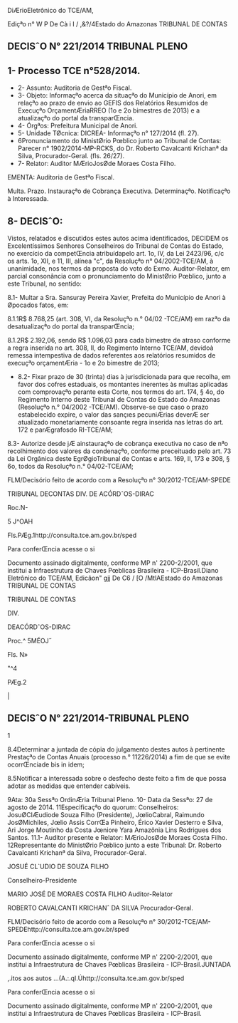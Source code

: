 DiÆrioEletrônico do TCE/AM,

Ediçªo n° W P De Cà i I / ,&amp;?/4Estado do Amazonas TRIBUNAL DE CONTAS

## DECISˆO N° 221/2014 TRIBUNAL PLENO

## 1- Processo TCE n°528/2014.

- 2- Assunto: Auditoria de Gestªo Fiscal.
- 3- Objeto: Informaçªo acerca da situaçªo do Município de Anori, em relaçªo ao prazo de envio ao GEFIS dos Relatórios Resumidos de Execuçªo OrçamentÆriaRREO (1o e 2o bimestres de 2013) e a atualizaçªo do portal da transparŒncia.
- 4- Órgªos: Prefeitura Municipal de Anori.
- 5- Unidade TØcnica: DICREA- Informaçªo n° 127/2014 (fl. 27).
- 6Pronunciamento do MinistØrio Pœblico junto ao Tribunal de Contas: Parecer n° 1902/2014-MP-RCKS, do Dr. Roberto Cavalcanti Krichanª da Silva, Procurador-Geral. (fls. 26/27).
- 7- Relator: Auditor MÆrioJosØde Moraes Costa Filho.

EMENTA: Auditoria de Gestªo Fiscal.

Multa. Prazo. Instauraçªo de Cobrança Executiva. Determinaçªo. Notificaçªo à Interessada.

## 8- DECISˆO:

Vistos, relatados e discutidos estes autos acima identificados, DECIDEM os Excelentíssimos Senhores Conselheiros do Tribunal de Contas do Estado, no exercício da competŒncia atribuídapelo art. 1o, IV, da Lei 2423/96, c/c os arts. 1o, XII, e 11, III, alínea "c", da Resoluçªo n° 04/2002-TCE/AM, à unanimidade, nos termos da proposta do voto do Exmo. Auditor-Relator, em parcial consonância com o pronunciamento do MinistØrio Pœblico, junto a este Tribunal, no sentido:

8.1- Multar a Sra. Sansuray Pereira Xavier, Prefeita do Município de Anori à Øpocados fatos, em:

8.1.1R$ 8.768,25 (art. 308, VI, da Resoluçªo n.° 04/02 -TCE/AM) em razªo da desatualizaçªo do portal da transparŒncia;

8.1.2R$ 2.192,06, sendo R$ 1.096,03 para cada bimestre de atraso conforme a regra inserida no art. 308, II, do Regimento Interno TCE/AM, devidoà remessa intempestiva de dados referentes aos relatórios resumidos de execuçªo orçamentÆria - 1o e 2o bimestre de 2013;

- 8.2- Fixar prazo de 30 (trinta) dias à jurisdicionada para que recolha, em favor dos cofres estaduais, os montantes inerentes às multas aplicadas com comprovaçªo perante esta Corte, nos termos do art. 174, § 4o, do Regimento Interno deste Tribunal de Contas do Estado do Amazonas (Resoluçªo n.° 04/2002 -TCE/AM). Observe-se que caso o prazo estabelecido expire, o valor das sançıes pecuniÆrias deverÆ ser atualizado monetariamente consoante regra inserida nas letras do art. 172 e parÆgrafosdo RI-TCE/AM;

8.3- Autorize desde jÆ ainstauraçªo de cobrança executiva no caso de nªo recolhimento dos valores da condenaçªo, conforme preceituado pelo art. 73 da Lei Orgânica deste EgrØgioTribunal de Contas e arts. 169, II, 173 e 308, § 6o, todos da Resoluçªo n.° 04/02-TCE/AM;

FLM/Decisório feito de acordo com a Resoluçªo n° 30/2012-TCE/AM-SPEDE

TRIBUNAL DECONTAS DIV. DE ACÓRDˆOS-DIRAC

Roc.N-

5 J^OAH

Fls.PÆg.1http://consulta.tce.am.gov.br/sped

Para conferŒncia acesse o si

Documento assinado digitalmente, conforme MP n' 2200-2/2001, que institui a Infraestrutura de Chaves Pœblicas Brasileira - ICP-Brasil.Diano Eletrônico do TCE/AM, Edicâon" gjj De C6 / [O /MtlAEstado do Amazonas TRIBUNAL DE CONTAS

TRIBUNAL DE CONTAS

DIV.

DEACÓRDˆOS-DIRAC

Proc.^ 5MÉOJ˝

Fls. N»

"^4

PÆg.2

|

## DECISˆO N° 221/2014-TRIBUNAL PLENO

1

8.4Determinar a juntada de cópia do julgamento destes autos à pertinente Prestaçªo de Contas Anuais (processo n.° 11226/2014) a fim de que se evite ocorrŒnciade bis in idem;

8.5Notificar a interessada sobre o desfecho deste feito a fim de que possa adotar as medidas que entender cabíveis.

9Ata: 30a Sessªo OrdinÆria Tribunal Pleno. 10- Data da Sessªo: 27 de agosto de 2014. 11Especificaçªo do quorum: Conselheiros: JosuØClÆudiode Souza Filho (Presidente), JœlioCabral, Raimundo JosØMichiles, Jœlio Assis CorrŒa Pinheiro, Érico Xavier Desterro e Silva, Ari Jorge Moutinho da Costa Jœniore Yara Amazônia Lins Rodrigues dos Santos. 11.1- Auditor presente e Relator: MÆrioJosØde Moraes Costa Filho. 12Representante do MinistØrio Pœblico junto a este Tribunal: Dr. Roberto Cavalcanti Krichanª da Silva, Procurador-Geral.

JOSUÉ CL`UDIO DE SOUZA FILHO

Conselheiro-Presidente

MARIO JOSÉ DE MORAES COSTA FILHO Auditor-Relator

ROBERTO CAVALCANTI KRICHANˆ DA SILVA Procurador-Geral.

FLM/Decisório feito de acordo com a Resoluçªo n° 30/2012-TCE/AM-SPEDEhttp://consulta.tce.am.gov.br/sped

Para conferŒncia acesse o si

Documento assinado digitalmente, conforme MP n' 2200-2/2001, que institui a Infraestrutura de Chaves Pœblicas Brasileira - ICP-Brasil.JUNTADA

,.itos aos autos ...(A.:.qI.Úhttp://consulta.tce.am.gov.br/sped

Para conferŒncia acesse o si

Documento assinado digitalmente, conforme MP n' 2200-2/2001, que institui a Infraestrutura de Chaves Pœblicas Brasileira - ICP-Brasil.